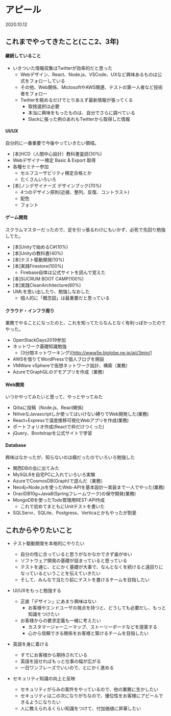 # アピール

2020.10.12

## これまでやってきたこと(ここ2、3年)

#### 継続していること
- いきついた情報収集はTwitterが効率的だと思った
  * Webデザイン、React、Node.js、VSCode、UXなど興味あるものは公式をフォローしている
  * その他、Web関係、MictosoftやAWS関連、テストの第一人者など技術者をフォロー
  * Twitterを眺めるだけでとりあえず最新情報が張ってくる
    - 取捨選択は必要
    - 本当に興味をもったものは、自分でさらに調べている
    - Slackに張った例のあれもTwitterから取得した情報
    
#### UI/UX
自分的に一番重要で今後やっていきたい領域。
- [本]HCD（人間中心設計）教科書査読(30%)
- Webデザイナー検定 Basic & Export 取得
- 各種セミナー参加
  * セルフユーザビリティ検定合格とか
  * たくさんいろいろ
- [本]ノンデザイナーズ デザインブック(70%)
  * 4つのデザイン原則(近接、整列、反復、コントラスト)
  * 配色
  * フォント

#### ゲーム開発
スクラムマスターだったので、足を引っ張るわけにもいかず、必死で先回り勉強してた。
- [本]Unityで始めるC#(10%)
- [本]Unityの教科書(40%)
- [本]テスト駆動開発(10%)
- [本]実践Firestore(100%)
  - Firebase自体は公式サイトを読んで覚えた
- [本]SUCRUM BOOT CAMP(100%)
- [本]実践CleanArchitecture(60%)
- UMLを思い出したり、勉強しなおした
  - 個人的に「概念図」は最重要だと思っている

#### クラウド・インフラ周り
業務でやることになったのと、これを知ってたらなんとなく有利っぽかったのでやった。
- OpenStackDays2019参加
- ネットワーク基礎知識勉強
  - (3分間ネットワーキング)[http://www5e.biglobe.ne.jp/aji/3min/]  
- AWSを借りてWordPressで個人ブログを開設
- VMWare vSphereで仮想ネットワーク設計、構築（業務）
- AzureでGraphQLのデモアプリを作成（業務）

#### Web開発
いつかやってみたいと思って、やっとやってみた
- Qiitaに投稿（Node.js、React関係)
- NitiveなJavascriptしか使ってはいけない縛りでWeb開発した(業務)
- React+Expressで温度推移可視化Webアプリを作成(業務)
- ポートフォリオ作成(Reactで枠だけつくった)
- jQuery、Bootstrapを公式サイトで学習

#### Database
興味はなかったが、知らないのは癪だったのでいろいろ勉強した
- 関西DBの会に出てみた
- MySQL8を自宅PCに入れていろいろ実験
- AzureでCosmosDB(Graph)で遊んだ（業務）
- Neo4j+Node.jsを使ったWeb-APIを基本設計～実装まで一人でやった(業務)
- OraclDB10g+Java8(Springフレームワーク)の保守開発(業務)
- MongoDBを使ったTodo管理用REST-API作成
  - これで初めてまともにUnitテストを書いた
- SQLServr、SQLite、Postgress、Verticaとかもやったが割愛

## これからやりたいこと

- テスト駆動開発を本格的にやりたい
  * 自分の性に合っていると思うがなかなかできず歯がゆい
  * ソフトウェア開発の基礎が詰まっていると思っている
  * テストを通じ、とにかく基礎が大事で、なんとなくを続けると遠回りになっているということを伝えていきたい
  * そして、みんなで当たり前にテストを書けるチームを目指したい

- UI/UXをもっと勉強する
  * 正直「デザイン」にあまり興味はない
    - お客様やエンドユーザの視点を持つと、どうしても必要だし、もっと知識をつけたい
  * お客様からの要求定義も一緒に考えたい
    - カスタマージャーニーマップ、ストーリーボードなどを提案する
    - 心から信頼できる関係をお客様と築けるチームを目指したい

- 英語を身に着ける
  * すでにお客様から期待されている
  * 英語を話せればもっと仕事の幅が広がる
  * 一日ワンフレーズでいいので、とにかく進める

- セキュリティ知識の向上と反映
  * セキュリティがらみの案件をやっているので、他の業務に生かしたい
  * セキュリティは二の次になりがちなので、優位性をお客様にアピールできるようになりたい
  * 人に教えられるくらい知識をつけて、付加価値に昇華したい
